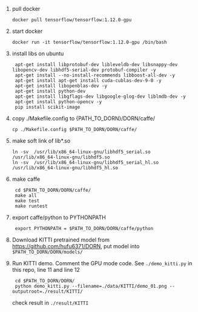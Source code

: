 1. pull docker
    
    `docker pull tensorflow/tensorflow:1.12.0-gpu`
    
2. start docker
    
    `docker run -it tensorflow/tensorflow:1.12.0-gpu /bin/bash`

3. install libs on ubuntu
    
        apt-get install libprotobuf-dev libleveldb-dev libsnappy-dev libopencv-dev libhdf5-serial-dev protobuf-compiler -y
        apt-get install --no-install-recommends libboost-all-dev -y
        apt-get install apt-get install cuda-cublas-dev-9-0 -y
        apt-get install libopenblas-dev -y
        apt-get install python-dev
        apt-get install libgflags-dev libgoogle-glog-dev liblmdb-dev -y
        apt-get install python-opencv -y
        pip install scikit-image

4. copy ./Makefile.config to {PATH_TO_DORN}/DORN/caffe/
    
    `cp ./Makefile.config $PATH_TO_DORN/DORN/caffe/`

5. make soft link of lib*.so
    
       ln -sv  /usr/lib/x86_64-linux-gnu/libhdf5_serial.so /usr/lib/x86_64-linux-gnu/libhdf5.so
       ln -sv  /usr/lib/x86_64-linux-gnu/libhdf5_serial_hl.so /usr/lib/x86_64-linux-gnu/libhdf5_hl.so

6. make caffe
    
        cd $PATH_TO_DORN/DORN/caffe/
        make all
        make test
        make runtest

7. export caffe/python to PYTHONPATH
    
        export PYTHONPATH = $PATH_TO_DORN/DORN/caffe/python

8. Download KITTI pretrained model from https://github.com/hufu6371/DORN, put model into `$PATH_TO_DORN/DORN/models/`
    
9. Run KITTI demo. Comment the GPU mode code. See `./demo_kitti.py` in this repo, line 11 and line 12
        
        cd $PATH_TO_DORN/DORN/
        python demo_kitti.py --filename=./data/KITTI/demo_01.png --outputroot=./result/KITTI/
   
   check result in  `./result/KITTI`